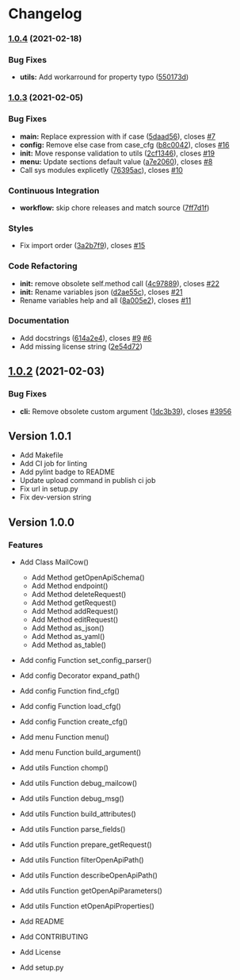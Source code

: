 # Changelog

### [1.0.4](https://gitlab.der-jd.de/python/mailcow/compare/1.0.3...1.0.4) (2021-02-18)


### Bug Fixes

* **utils:** Add workarround for property typo ([550173d](https://gitlab.der-jd.de/python/mailcow/commit/550173d66d61d496d495aba37f040bb61fc77650))

### [1.0.3](https://gitlab.der-jd.de/python/mailcow/compare/1.0.2...1.0.3) (2021-02-05)


### Bug Fixes

* **__main__:** Replace expression with if case ([5daad56](https://gitlab.der-jd.de/python/mailcow/commit/5daad56ba482f988e90b4381db003ac997eb0367)), closes [#7](https://gitlab.der-jd.de/python/mailcow/issues/7)
* **config:** Remove else case from case_cfg ([b8c0042](https://gitlab.der-jd.de/python/mailcow/commit/b8c0042d4126e39be6436ed47765b820ee56d2ba)), closes [#16](https://gitlab.der-jd.de/python/mailcow/issues/16)
* **init:** Move response validation to utils ([2cf1346](https://gitlab.der-jd.de/python/mailcow/commit/2cf1346d22c4a8084e32fa4a45d4b40bb2dea458)), closes [#19](https://gitlab.der-jd.de/python/mailcow/issues/19)
* **menu:** Update sections default value ([a7e2060](https://gitlab.der-jd.de/python/mailcow/commit/a7e2060e4c86aed851fad7d6fe8f5e82160edcc7)), closes [#8](https://gitlab.der-jd.de/python/mailcow/issues/8)
* Call sys modules explicetly ([76395ac](https://gitlab.der-jd.de/python/mailcow/commit/76395ac9ec8b117b6c8fd5111242534cc411ae1d)), closes [#10](https://gitlab.der-jd.de/python/mailcow/issues/10)


### Continuous Integration

* **workflow:** skip chore releases and match source ([7ff7d1f](https://gitlab.der-jd.de/python/mailcow/commit/7ff7d1fc51c51fa34a04a5ed6509d2402b25c9c7))


### Styles

* Fix import order ([3a2b7f9](https://gitlab.der-jd.de/python/mailcow/commit/3a2b7f980178cb07d30c0bd088abf616dcdc7272)), closes [#15](https://gitlab.der-jd.de/python/mailcow/issues/15)


### Code Refactoring

* **__init__:** remove obsolete self.method call ([4c97889](https://gitlab.der-jd.de/python/mailcow/commit/4c978891b059c1800c4d6bf9b7c7d9d6e852eb69)), closes [#22](https://gitlab.der-jd.de/python/mailcow/issues/22)
* **__init__:** Rename variables json ([d2ae55c](https://gitlab.der-jd.de/python/mailcow/commit/d2ae55cc514e5da51091c71ff1675a3752d238a3)), closes [#21](https://gitlab.der-jd.de/python/mailcow/issues/21)
* Rename variables help and all ([8a005e2](https://gitlab.der-jd.de/python/mailcow/commit/8a005e2093615ced31250d37bd862bd9e3b0d138)), closes [#11](https://gitlab.der-jd.de/python/mailcow/issues/11)


### Documentation

* Add docstrings ([614a2e4](https://gitlab.der-jd.de/python/mailcow/commit/614a2e419717449a0a0e2c8016a9c46a80148ca1)), closes [#9](https://gitlab.der-jd.de/python/mailcow/issues/9) [#6](https://gitlab.der-jd.de/python/mailcow/issues/6)
* Add missing license string ([2e54d72](https://gitlab.der-jd.de/python/mailcow/commit/2e54d721e5c97cb172a4ce415153c1e027e4081a))

## [1.0.2](https://gitlab.der-jd.de/python/mailcow/compare/1.0.1...1.0.2) (2021-02-03)


### Bug Fixes

* **cli:** Remove obsolete custom argument ([1dc3b39](https://gitlab.der-jd.de/python/mailcow/commit/1dc3b39d9449c7775c3c00c9bca736328eb4a798)), closes [#3956](https://gitlab.der-jd.de/python/mailcow/issues/3956)

## Version 1.0.1

* Add Makefile
* Add CI job for linting
* Add pylint badge to README
* Update upload command in publish ci job
* Fix url in setup.py
* Fix dev-version string

## Version 1.0.0

### Features

* Add Class MailCow()
  * Add Method getOpenApiSchema()
  * Add Method endpoint()
  * Add Method deleteRequest()
  * Add Method getRequest()
  * Add Method addRequest()
  * Add Method editRequest()
  * Add Method as_json()
  * Add Method as_yaml()
  * Add Method as_table()
* Add config Function set_config_parser()
* Add config Decorator expand_path()
* Add config Function find_cfg()
* Add config Function load_cfg()
* Add config Function create_cfg()
* Add menu Function menu()
* Add menu Function build_argument()
* Add utils Function chomp()
* Add utils Function debug_mailcow()
* Add utils Function debug_msg()
* Add utils Function build_attributes()
* Add utils Function parse_fields()
* Add utils Function prepare_getRequest()
* Add utils Function filterOpenApiPath()
* Add utils Function describeOpenApiPath()
* Add utils Function getOpenApiParameters()
* Add utils Function etOpenApiProperties()

* Add README
* Add CONTRIBUTING
* Add License
* Add setup.py

